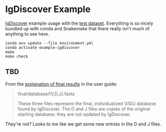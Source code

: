 # IgDiscover Example

[IgDiscover](http://docs.igdiscover.se/) example usage with the
[test dataset](http://docs.igdiscover.se/en/stable/testing.html#test).
Everything is so nicely bundled up with conda and Snakemake that there really
isn't much of anything to see here.

    conda env update --file environment.yml
    conda activate example-igdiscover
    make
    make check

## TBD


From the
[explanation of final results](http://docs.igdiscover.se/en/stable/guide.html#final-results)
in the user guide:

> final/database/(V,D,J).fasta
> 
> These three files represent the final, individualized V/D/J database found by
> IgDiscover. The D and J files are copies of the original starting database;
> they are not updated by IgDiscover.

They're not?  Looks to me like we get some new entries in the D and J files.
